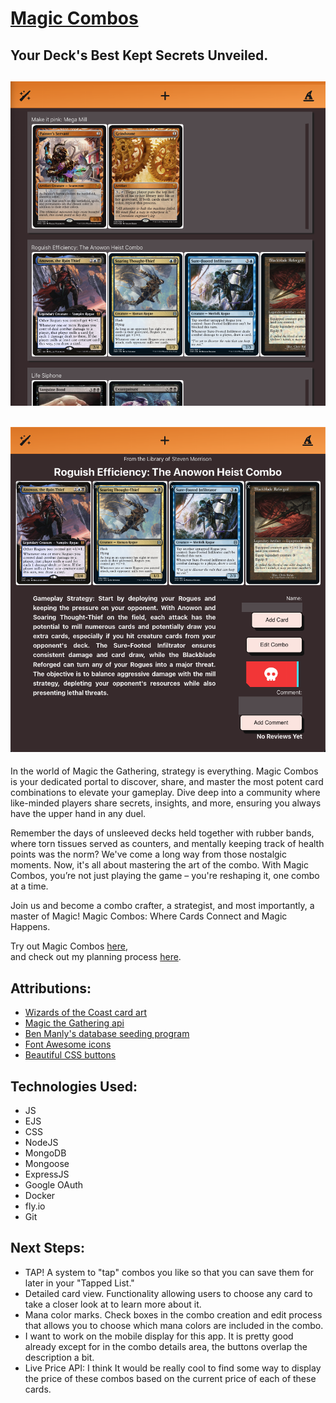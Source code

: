 
# [Magic Combos](https://magic-combos.fly.dev/) 

## Your Deck's Best Kept Secrets Unveiled.

![Alt text](<public/images/Screenshot 2023-09-27 at 11.47.27 PM.png>)
-
![Alt text](<public/images/Screenshot 2023-09-28 at 12.40.27 AM.png>)
-

In the world of Magic the Gathering, strategy is everything. Magic Combos is your dedicated portal to discover, share, and master the most potent card combinations to elevate your gameplay. Dive deep into a community where like-minded players share secrets, insights, and more, ensuring you always have the upper hand in any duel.


Remember the days of unsleeved decks held together with rubber bands, where torn tissues served as counters, and mentally keeping track of health points was the norm? We've come a long way from those nostalgic moments. Now, it's all about mastering the art of the combo. With Magic Combos, you’re not just playing the game – you're reshaping it, one combo at a time.

Join us and become a combo crafter, a strategist, and most importantly, a master of Magic! Magic Combos: Where Cards Connect and Magic Happens.

  
Try out Magic Combos [here](https://magic-combos.fly.dev/),  
and check out my planning process [here](https://trello.com/b/6eNeHDoP/magic-combos).  

**Attributions**:
- 
- [Wizards of the Coast card art](https://company.wizards.com/en)
- [Magic the Gathering api](https://docs.magicthegathering.io/)
- [Ben Manly's database seeding program](https://github.com/ManliestBen/mtg-seeder)
- [Font Awesome icons](https://fontawesome.com/)
- [Beautiful CSS buttons](https://getcssscan.com/css-buttons-examples?ref=beautifulboxshadow-bottom)

**Technologies Used**:
-
- JS
- EJS
- CSS
- NodeJS
- MongoDB
- Mongoose
- ExpressJS
- Google OAuth
- Docker
- fly.io
- Git

**Next Steps**:
- 

- TAP! A system to "tap" combos you like so that you can save them for later in your "Tapped List."
- Detailed card view. Functionality allowing users to choose any card to take a closer look at to learn more about it.
- Mana color marks. Check boxes in the combo creation and edit process that allows you to choose which mana colors are included in the combo.
- I want to work on the mobile display for this app. It is pretty good already except for in the combo details area, the buttons overlap the description a bit.
- Live Price API: I think It would be really cool to find some way to display the price of these combos based on the current price of each of these cards.